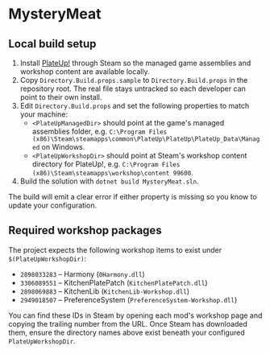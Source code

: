# MysteryMeat

## Local build setup

1. Install [PlateUp!](https://store.steampowered.com/app/1599600/PlateUp/) through Steam so the managed game assemblies and workshop content are available locally.
2. Copy `Directory.Build.props.sample` to `Directory.Build.props` in the repository root. The real file stays untracked so each developer can point to their own install.
3. Edit `Directory.Build.props` and set the following properties to match your machine:
   - `<PlateUpManagedDir>` should point at the game's managed assemblies folder, e.g. `C:\Program Files (x86)\Steam\steamapps\common\PlateUp\PlateUp\PlateUp_Data\Managed` on Windows.
   - `<PlateUpWorkshopDir>` should point at Steam's workshop content directory for PlateUp!, e.g. `C:\Program Files (x86)\Steam\steamapps\workshop\content99600`.
4. Build the solution with `dotnet build MysteryMeat.sln`.

The build will emit a clear error if either property is missing so you know to update your configuration.

## Required workshop packages

The project expects the following workshop items to exist under `$(PlateUpWorkshopDir)`:

- `2898033283` – Harmony (`0Harmony.dll`)
- `3306089551` – KitchenPlatePatch (`KitchenPlatePatch.dll`)
- `2898069883` – KitchenLib (`KitchenLib-Workshop.dll`)
- `2949018507` – PreferenceSystem (`PreferenceSystem-Workshop.dll`)

You can find these IDs in Steam by opening each mod's workshop page and copying the trailing number from the URL. Once Steam has downloaded them, ensure the directory names above exist beneath your configured `PlateUpWorkshopDir`.
